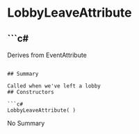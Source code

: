 # LobbyLeaveAttribute

## ```c#
Derives from EventAttribute
```

## Summary

Called when we've left a lobby
## Constructors

```c#
LobbyLeaveAttribute( ) 
```
No Summary
